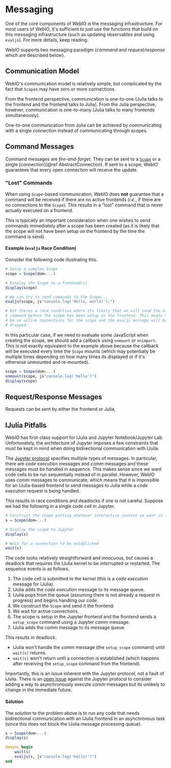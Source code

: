 # Messaging

One of the core components of WebIO is the messaging infrastructure.
For most users of WebIO, it's sufficient to just use the functions that build on
this messaging infrastructure (such as updating observables and using `evaljs`).
For more details, keep reading.

WebIO supports two messaging paradigm (_command_ and _request/response_ which
are described below).

## Communication Model
WebIO's communication model is relatively simple, but complicated by the fact
that `Scope`s may have zero or more connections.

From the frontend perspective, communication is one-to-one (Julia talks to the
frontend and the frontend talks to Julia).
From the Julia perspective, however, communication is one-to-many (Julia talks
to many frontends simultaneously).

One-to-one communication from Julia can be achieved by communicating with a
single connection instead of communicating through scopes.
<!-- TODO: document how to talk to a single connection -->

## Command Messages
Command messages are _fire-and-forget_.
They can be sent to a [`Scope`](@ref) or a single
[connection](@ref AbstractConnection).
If sent to a scope, WebIO guarantees that every open connection will receive the
update.

### "Lost" Commands
When using `Scope`-based communication, WebIO does **not** guarantee that a command will be received if there are no active frontends (_i.e._, if there are no connections to the `Scope`).
This results in a "lost" command that is never actually executed on a frontend.

This is typically an important consideration when one wishes to send commands immediately after a scope has been created (as it is likely that the scope will not have been setup on the frontend by the time the command is send).

#### Example (`evaljs` Race Condition)
Consider the following code illustrating this.
```julia
# Setup a complex Scope
scope = Scope(dom=...)

# Display the Scope to a frontend(s)
display(scope)

# We can try to send commands to the Scope...
evaljs(scope, js"console.log('Hello, world!');")

# But theres a race condition where its likely that we will send the evaljs
# command before the scope has been setup in the frontend. This means there will
# be no active connections for the scope and the evaljs message will be silently
# dropped.
```

In this particular case, if we need to evaluate some JavaScript when creating
the scope, we should add a callback using `onmount` or `onimport`.
This is not exactly equivalent to the example above because the callback will be
executed every time the `Scope` mounts (which may potentially be multiple times
depending on how many times its displayed or if it's otherwise unmounted and
re-mounted).

```julia
scope = Scope(dom=...)
onmount(scope, js"console.log('hello')")
display(scope)
```

## Request/Response Messages
Requests can be sent by either the frontend or Julia,

## IJulia Pitfalls
WebIO has first-class support for IJulia and Jupyter Notebook/Jupyter Lab.
Unfortunately, the architecture of Jupyter imposes a few constraints that must
be kept in mind when doing bidirectional communication with IJulia.

The [Jupyter protocol](https://jupyter-client.readthedocs.io/en/stable/messaging.html) specifies multiple types of messages.
In particular, there are _code execution_ messages and _comm_ messages and these messages must be handled in sequence.
This makes sense since we want code cells to be run sequentially instead of in parallel.
However, WebIO uses _comm_ messages to communicate, which means that it is impossible for an IJulia-based frontend to send messages to Julia while a _code execution_ request is being handled.

This results in race conditions and deadlocks if one is not careful.
Suppose we had the following in a single code cell in Jupyter.
```julia
# Construct the scope putting whatever interactive content we want in it
s = Scope(dom=...)

# Display the scope to Jupyter
display(s)

# Wait for a connection to be established
wait(s)
```

The code looks relatively straightforward and innocuous, but causes a deadlock that requires the IJulia kernel to be interrupted or restarted.
The sequence events is as follows.
1. The code cell is submitted to the kernel (this is a _code execution_ message for IJulia).
1. IJulia adds the _code execution_ message to its message queue.
1. IJulia pops from the queue (assuming there is not already a request in progress) and begins handling our code.
1. We construct the `Scope` and send it the frontend.
1. We wait for active connections.
1. The scope is setup in the Jupyter frontend and the frontend sends a `setup_scope` command using a Jupyter _comm_ message.
1. IJulia adds the _comm_ message to its message queue.

This results in deadlock.
* IJulia won't handle the _comm_ message (the `setup_scope` command) until `wait(s)` returns.
* `wait(s)` won't return until a connection is established (which happens after receiving the `setup_scope` command from the frontend).

Importantly, this is an issue inherent with the Jupyter protocol, not a fault of IJulia.
There is an [open issue](https://github.com/jupyter/jupyter_client/issues/433) against the Jupyter protocol to consider adding a way to asynchronously execute _comm_ messages but its unlikely to change in the immediate future.

#### Solution
The _solution_ to the problem above is to run any code that needs bidirectional communication with an IJulia frontend in an asynchronous task (since this does not block the IJulia message processing queue).

```julia
s = Scope(dom=...)
display(s)

@async begin
    wait(s)
    evaljs(s, js"console.log('hello!')")
end
```
